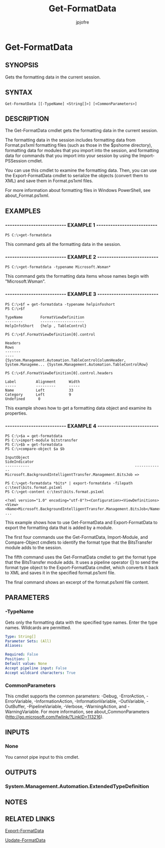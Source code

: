 ﻿---
author: jpjofre
description: 
external help file: Microsoft.PowerShell.Commands.Utility.dll-Help.xml
keywords: powershell, cmdlet
manager: carolz
ms.date: 2016-09-20
ms.prod: powershell
ms.technology: powershell
ms.topic: reference
online version: http://go.microsoft.com/fwlink/?LinkID=144303
schema: 2.0.0
title: Get-FormatData
---

# Get-FormatData
## SYNOPSIS
Gets the formatting data in the current session.
## SYNTAX

```
Get-FormatData [[-TypeName] <String[]>] [<CommonParameters>]
```

## DESCRIPTION
The Get-FormatData cmdlet gets the formatting data in the current session.

The formatting data in the session includes formatting data from Format.ps1xml formatting files (such as those in the $pshome directory), formatting data for modules that you import into the session, and formatting data for commands that you import into your session by using the Import-PSSession cmdlet.

You can use this cmdlet to examine the formatting data.
Then, you can use the Export-FormatData cmdlet to serialize the objects (convert them to XML) and save them in Format.ps1xml files.

For more information about formatting files in Windows PowerShell, see about_Format.ps1xml.
## EXAMPLES

### -------------------------- EXAMPLE 1 --------------------------
```
PS C:\>get-formatdata
```

This command gets all the formatting data in the session.
### -------------------------- EXAMPLE 2 --------------------------
```
PS C:\>get-formatdata -typename Microsoft.Wsman*
```

This command gets the formatting data items whose names begin with "Microsoft.Wsman".
### -------------------------- EXAMPLE 3 --------------------------
```
PS C:\>$f = get-formatdata -typename helpinfoshort
PS C:\>$f

TypeName        FormatViewDefinition
--------        --------------------
HelpInfoShort   {help , TableControl}

PS C:\>$f.FormatViewDefinition[0].control

Headers                                                                    Rows
-------                                                                    ----
{System.Management.Automation.TableControlColumnHeader, System.Manageme... {System.Management.Automation.TableControlRow}

PS C:\>$f.FormatViewDefinition[0].control.headers

Label         Alignment      Width
-----         ---------      -----
Name          Left           33
Category      Left           9
Undefined      0
```

This example shows how to get a formatting data object and examine its properties.
### -------------------------- EXAMPLE 4 --------------------------
```
PS C:\>$a = get-formatdata
PS C:\>import-module bitstransfer
PS C:\>$b = get-formatdata
PS C:\>compare-object $a $b

InputObject                                                SideIndicator
-----------                                                -------------
Microsoft.BackgroundIntelligentTransfer.Management.BitsJob =>

PS C:\>get-formatdata *bits* | export-formatdata -filepath c:\test\bits.format.ps1xml
PS C:\>get-content c:\test\bits.format.ps1xml

<?xml version="1.0" encoding="utf-8"?><Configuration><ViewDefinitions>
<View><Name>Microsoft.BackgroundIntelligentTransfer.Management.BitsJob</Name>
...
```

This example shows how to use Get-FormatData and Export-FormatData to export the formatting data that is added by a module.

The first four commands use the Get-FormatData, Import-Module, and Compare-Object cmdlets to identify the format type that the BitsTransfer module adds to the session.

The fifth command uses the Get-FormatData cmdlet to get the format type that the BitsTransfer module adds.
It uses a pipeline operator (|) to send the format type object to the Export-FormatData cmdlet, which converts it back to XML and saves it in the specified format.ps1xml file.

The final command shows an excerpt of the format.ps1xml file content.
## PARAMETERS

### -TypeName
Gets only the formatting data with the specified type names.
Enter the type names.
Wildcards are permitted.

```yaml
Type: String[]
Parameter Sets: (All)
Aliases: 

Required: False
Position: 1
Default value: None
Accept pipeline input: False
Accept wildcard characters: True
```

### CommonParameters
This cmdlet supports the common parameters: -Debug, -ErrorAction, -ErrorVariable, -InformationAction, -InformationVariable, -OutVariable, -OutBuffer, -PipelineVariable, -Verbose, -WarningAction, and -WarningVariable. For more information, see about_CommonParameters (http://go.microsoft.com/fwlink/?LinkID=113216).
## INPUTS

### None
You cannot pipe input to this cmdlet.
## OUTPUTS

### System.Management.Automation.ExtendedTypeDefinition

## NOTES

## RELATED LINKS

[Export-FormatData](.\Export-FormatData.md)

[Update-FormatData](.\Update-FormatData.md)

